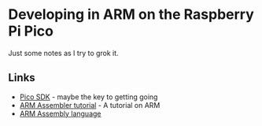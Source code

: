 # Developing in ARM on the Raspberry Pi Pico

Just some notes as I try to grok it.

## Links


* [Pico SDK](https://github.com/raspberrypi/pico-sdk) - maybe the key to getting going
* [ARM Assembler tutorial](https://thinkingeek.com/2013/01/09/arm-assembler-raspberry-pi-chapter-1/) - A tutorial on ARM
* [ARM Assembly language](http://bob.cs.sonoma.edu/IntroCompOrg-RPi/frontmatter-1.html)
